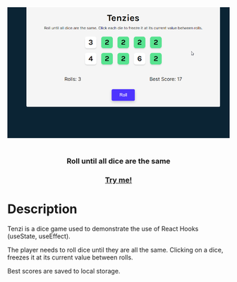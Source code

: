 <div align="center">
  <img src="./screenshots/tenzies.gif">
  <h1></h1>
  
  <h3>Roll until all dice are the same</h3>

<a href="https://nedimperva.github.io/react-tenzies/"><h3>Try me!</h3></a>

</div>

# Description

Tenzi is a dice game used to demonstrate the use of React Hooks (useState, useEffect).

The player needs to roll dice until they are all the same. Clicking on a dice, freezes it at its current value between rolls.

Best scores are saved to local storage.
